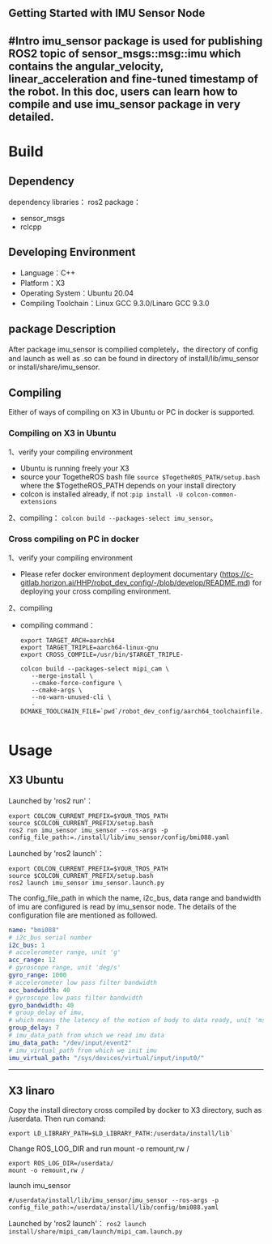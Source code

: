  Getting Started with IMU Sensor Node
---
#Intro
imu_sensor package is used for publishing ROS2 topic
 of sensor_msgs::msg::imu which contains the angular_velocity, linear_acceleration and fine-tuned
 timestamp of the robot.
In this doc, users can learn how to compile and use imu_sensor package in very detailed.
---

# Build

## Dependency

dependency libraries：
ros2 package：
- sensor_msgs
- rclcpp

## Developing Environment

- Language：C++
- Platform：X3
- Operating System：Ubuntu 20.04
- Compiling Toolchain：Linux GCC 9.3.0/Linaro GCC 9.3.0
## package Description

After package imu_sensor is compilied completely，the directory of 
config and launch as well as .so can be found in directory of
install/lib/imu_sensor or install/share/imu_sensor.

## Compiling
Either of ways of compiling on X3 in Ubuntu or PC in docker is supported.
 
### Compiling on X3 in Ubuntu
1、verify your compiling environment
- Ubuntu is running freely your X3
- source your TogetheROS bash file `source $TogetheROS_PATH/setup.bash` where
the $TogetheROS_PATH depends on your install directory
- colcon is installed already, if not :`pip install -U colcon-common-extensions`

2、compiling：
  `colcon build --packages-select imu_sensor`。


### Cross compiling on PC in docker 

1、verify your compiling environment
- Please refer docker environment deployment documentary
 (https://c-gitlab.horizon.ai/HHP/robot_dev_config/-/blob/develop/README.md)
  for deploying your cross compiling environment.


2、compiling

- compiling command： 

  ```
  export TARGET_ARCH=aarch64
  export TARGET_TRIPLE=aarch64-linux-gnu
  export CROSS_COMPILE=/usr/bin/$TARGET_TRIPLE-
  
  colcon build --packages-select mipi_cam \
     --merge-install \
     --cmake-force-configure \
     --cmake-args \
     --no-warn-unused-cli \
     -DCMAKE_TOOLCHAIN_FILE=`pwd`/robot_dev_config/aarch64_toolchainfile.cmake
     
  ```
  

# Usage
## X3 Ubuntu

Launched by 'ros2 run'：

```
export COLCON_CURRENT_PREFIX=$YOUR_TROS_PATH
source $COLCON_CURRENT_PREFIX/setup.bash
ros2 run imu_sensor imu_sensor --ros-args -p config_file_path:=./install/lib/imu_sensor/config/bmi088.yaml
```
Launched by 'ros2 launch'：
```
export COLCON_CURRENT_PREFIX=$YOUR_TROS_PATH
source $COLCON_CURRENT_PREFIX/setup.bash
ros2 launch imu_sensor imu_sensor.launch.py
```
The config_file_path in which the name, i2c_bus, data range and bandwidth
of imu are configured is read by imu_sensor node. 
The details of the configuration file are mentioned as followed.
```YAML
name: "bmi088"
# i2c_bus serial number
i2c_bus: 1
# accelerometer range, unit 'g'
acc_range: 12
# gyroscope range, unit 'deg/s'
gyro_range: 1000
# accelerometer low pass filter bandwidth
acc_bandwidth: 40
# gyroscope low pass filter bandwidth
gyro_bandwidth: 40
# group_delay of imu,
# which means the latency of the motion of body to data ready, unit 'ms'
group_delay: 7
# imu_data_path from which we read imu data
imu_data_path: "/dev/input/event2"
# imu_virtual_path from which we init imu
imu_virtual_path: "/sys/devices/virtual/input/input0/"
```

---

## X3 linaro
Copy the install directory cross compiled by docker to X3 directory, 
such as /userdata. Then run comand:
````
export LD_LIBRARY_PATH=$LD_LIBRARY_PATH:/userdata/install/lib`
````

Change ROS_LOG_DIR and run mount -o remount,rw /
```
export ROS_LOG_DIR=/userdata/
mount -o remount,rw /
```

launch imu_sensor
```
#/userdata/install/lib/imu_sensor/imu_sensor --ros-args -p config_file_path:=/userdata/install/lib/config/bmi088.yaml
```

Launched by 'ros2 launch'：
`ros2 launch install/share/mipi_cam/launch/mipi_cam.launch.py`
